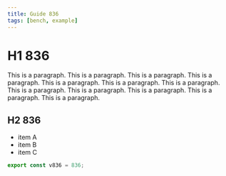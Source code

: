 ```yaml
---
title: Guide 836
tags: [bench, example]
---
```


# H1 836

This is a paragraph. This is a paragraph. This is a paragraph. This is a paragraph. This is a paragraph. This is a paragraph. This is a paragraph. This is a paragraph. This is a paragraph. This is a paragraph. This is a paragraph. This is a paragraph. 

## H2 836

- item A
- item B
- item C

```ts
export const v836 = 836;
```
